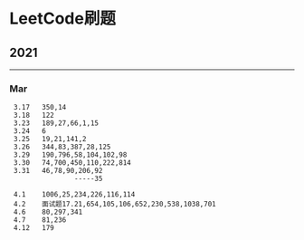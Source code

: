 # LeetCode刷题
 
## 2021
---
### Mar
	 3.17	350,14
	 3.18	122
	 3.23	189,27,66,1,15
	 3.24	6
	 3.25	19,21,141,2
	 3.26	344,83,387,28,125
	 3.29	190,796,58,104,102,98
	 3.30	74,700,450,110,222,814
	 3.31	46,78,90,206,92
	 				-----35

	 4.1	1006,25,234,226,116,114
	 4.2	面试题17.21,654,105,106,652,230,538,1038,701
	 4.6	80,297,341
	 4.7	81,236
	 4.12	179
